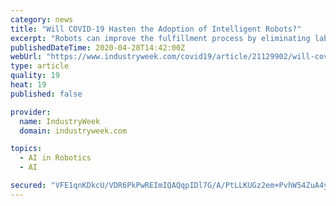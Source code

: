 ```yaml
---
category: news
title: "Will COVID-19 Hasten the Adoption of Intelligent Robots?"
excerpt: "Robots can improve the fulfillment process by eliminating labor that is redundant, physically taxing and non-value-added, and by doing it faster and more efficiently."
publishedDateTime: 2020-04-28T14:42:00Z
webUrl: "https://www.industryweek.com/covid19/article/21129902/will-covid19-hasten-the-adoption-of-intelligent-robots"
type: article
quality: 19
heat: 19
published: false

provider:
  name: IndustryWeek
  domain: industryweek.com

topics:
  - AI in Robotics
  - AI

secured: "VFE1qnKDkcU/VDR6PkPwREImIQAQqpIDl7G/A/PtLLKUGz2em+PvhW54ZuA4yY0yptgZnsDLSyxCFQOU8Wwa5R3rd+DDVk0v/aycZcgPRl2BPmbS91REFPj5xPQnA1v0Y0R2gGNK9PR3GZva+DTlY//jqNHdqj9NEfUMdPVaK2jY9ekMeyayBKrSeE0AP9M2bUoTcF99h3EYe2s2J3zl3X57CC/SCAJuSlzgOBgBZzxeEOeSKOmEbQ94IXVmXK5DB7ulDnfcs6KGK/0gyF1cPqJ6R45W4eh8fRoUBUR0t+D9SbtsgdSgaTIjElCtHRja7XhUZPRJW3il8wQscp95CSgbLhD5amIT+BfwBefkOmXz6ctNQJF3oZk2cC0DGBoZrhyCThWlT1eLlEEeW0V50J5EQNbtbtq/9QtnxsZvwcwAeYxGbcJPLnqCnBoNFVq9fsOkQxJ/zHgq8vqpsREjQC0sx+GtafTUzQvnJPKbBdM=;O8M1/nJbWbsGzJwREBeTvA=="
---
```


